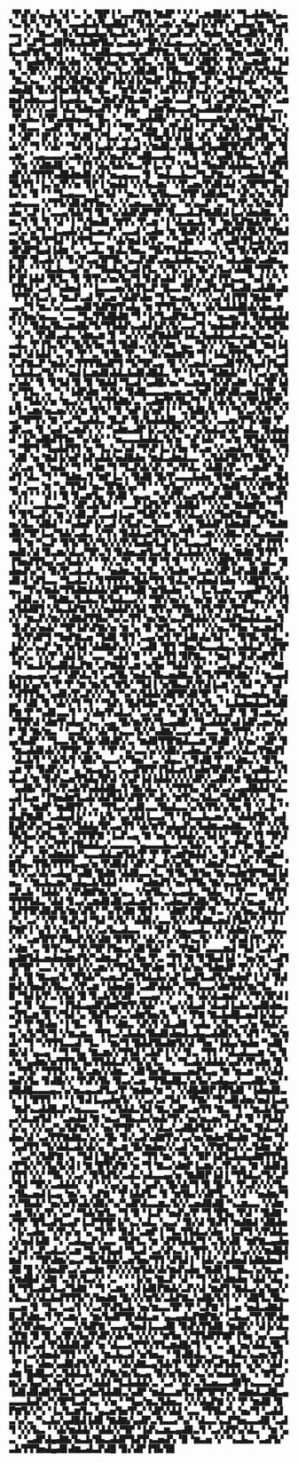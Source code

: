 ▝▛▟▚▞▄▃▙▝▟▝▃▝▄▝█▛▐▝▃▃▛▛▇▝▇▟▛▝▝▞▝▃▆▟▉▟▞▝▜▃▟▟▆▞▄▃▚▃▜▞▚▝▟▝▊▝▃▃▟▃▙▜▄▟█▟▝▝▊▟▞▃▆▞▃▜▅▟▐▞▟▜▚▝▄▟▄▞▆▝▜▃▅▃▃▝▞▝▆▃▞▝▊▞▙▟▄▟▄▞▙▃▙▜▞▝▐▞▚▞▄▟▚▟▚▝▆▟▅▝▆▜▃▟▉▜▚▞▟▝▃▟▝▃▛▜▃▟▉▛▇▃▙▟▇▜▙▞▄▃▆▟▞▜▛▞▟▃▅▃▃▞▅▞▃▞▙▞▆▝▊▞▟▝▐▜▙▃▅▛▇▜▄▝▟▝▝▝▟▃▚▟█▃▄▃▄▞▃▟▛▛▇▃▜▃▞▞▙▟▜▞▝▜▅▞▄▟▇▞▚▝▝▝▅▝▄▟▅▜▛▟▞▟▅▝▞▜▛▟▄▞▙▝▇▜▃▝▃▜▟▝▜▟▝▟█▜▞▝▛▞▚▃▆▟▛▝▜▟▅▝▃▜▛▞▞▝▐▜▞▟▝▞▄▜▚▃▜▃▞▟▉▟▉▝▐▜▙▃▄▞▜▟▉▞▄▜▝▟▛▞▆▜▟▟▃▝▇▃▚▃▝▝▟▜▚▜▙▛▇▞▟▛▐▟▞▟▐▞▆▟▛▝▟▟▃▜▛▃▛▝▅▝▛▜▚▟▞▝▚▝▇▟▅▟█▝▉▞▟▜▅▜▙▜▙▝█▃▝▝▆▜▞▟▅▝▐▟▜▞▞▟▚▃▛▞▃▞▆▟▄▝▅▞▅▞▄▜▅▟▚▟▅▃▃▟▐▃▄▟▃▝▅▞▆▟▚▛▇▃▆▞▝▃▆▞▃▃▛▝▐▟▝▃▛▜▞▟▞▝▜▞▝▃▅▜▟▞▞▞▞▃▟▝▟▃▜▟▆▃▟▜▝▛▐▟▄▝▚▟▆▜▅▃▃▟▚▃▟▟▉▟▛▟▅▞▛▜▝▃▃▝▛▃▙▃▚▜▛▃▙▟▄▃▞▝█▃▝▃▝▝▚▃▟▟█▞▝▃▚▞▜▃▃▃▆▞▄▞▄▜▜▟▅▟▐▝▇▝▉▃▃▝▃▟▛▝▊▝▝▜▃▛▐▝▝▜▛▃▛▟▄▝▄▜▚▟▟▝▝▃▛▝▆▟▊▞▅▟▉▝▆▃▚▞▝▟▛▝▐▛▐▞▝▝▛▟▉▝▞▜▃▞▃▞▄▝▜▜▅▜▞▟▐▟▝▟▚▝▟▟▚▜▃▟▚▟▊▝▄▜▟▞▞▝▜▝▞▟▞▝▜▟▝▟▐▃▟▞▃▟▃▟▝▞▆▟▉▃▚▟█▃▟▜▄▟█▜▛▟▜▞▝▟▛▝▉▃▆▞▝▃▄▃▃▃▞▃▆▞▞▃▛▞▅▃▛▞▚▟█▃▃▟▄▝▝▝▊▝▛▞▄▟▊▜▙▃▞▞▜▝▄▟▝▞▆▝▞▟▇▟█▝▃▝▐▜▝▟▄▜▟▞▆▃▞▛▐▃▚▞▝▞▙▟▝▜▅▟▛▟▟▟▅▃▜▞▟▜▜▟▛▞▞▜▜▜▚▟█▟▆▟▊▞▟▝▅▃▄▃▃▝▊▝▅▟▃▃▙▃▞▜▃▛▇▃▞▝▃▟▅▟▝▜▙▜▙▜▜▝▐▃▚▞▛▞▅▝▊▛▐▝▅▟▟▝▞▞▙▃▆▞▝▞▛▃▅▞▛▟▊▟▟▝▄▜▛▜▛▜▃▜▙▞▄▝▉▝▝▝▜▃▄▃▃▝▐▃▜▟▝▝▅▃▚▝▅▜▙▃▃▜▜▛▐▟▉▟▅▝▝▟▚▞▅▝▟▜▟▃▅▃▃▃▝▞▜▜▞▟▊▟▜▜▅▃▚▝▞▃▅▃▃▜▟▞▄▝▚▞▄▃▛▝▃▝▜▞▛▃▜▞▆▞▟▟▅▝▃▛▐▝▃▃▄▜▟▞▜▝█▝▚▞▟▟▛▟▛▜▛▝▉▃▃▟▃▛▇▟▉▟▐▃▞▟▅▟▇▃▝▃▆▃▜▝▊▝▊▝▟▝▐▝▚▜▅▟▊▝▇▜▚▝▛▃▆▝▐▝▟▃▆▃▙▝▊▝▆▞▙▛▇▟▞▛▐▞▝▃▞▃▚▞▜▝▐▃▄▟▞▞▜▃▅▃▛▝▃▃▟▝▃▟▅▝▆▝█▟▛▟▝▃▆▜▟▜▚▜▙▜▝▛▇▟▅▞▙▞▜▞▛▜▟▝▐▞▛▜▃▃▝▝▟▞▆▟▐▞▛▃▝▝▚▟▆▝▞▝▟▝▄▟▊▜▜▃▙▜▞▃▄▟▛▟▛▜▄▟▐▟▆▝▃▝▃▟▃▝▊▟▃▜▅▃▝▜▙▜▜▟▟▃▄▃▄▃▚▝▆▝▉▞▆▜▞▟▞▟▞▜▛▝▉▃▟▞▞▝▊▞▛▃▄▜▛▜▙▝▄▃▛▟▛▃▅▃▙▟▆▃▚▞▞▝▚▟▃▟▆▞▃▟▆▃▛▟▚▝▝▝▟▃▙▃▄▞▚▞▝▜▙▟▄▜▃▟▐▜▃▝▞▜▞▃▚▝▇▞▚▜▃▞▟▟█▝▜▜▚▝▛▛▐▛▐▟▟▝▉▜▃▝▉▝▉▜▚▞▅▞▙▞▜▝▊▟▚▟▟▝▐▟▚▞▄▛▐▜▚▃▄▝▚▟▝▞▚▝▐▜▜▟▝▃▟▝▚▟▅▟▝▝▐▃▃▃▅▞▙▜▜▃▛▝█▃▃▜▛▞▄▟▜▃▛▜▃▟▊▃▟▟▉▃▆▝▛▜▚▜▃▞▄▝▆▃▛▃▟▝▛▃▅▝▟▟▛▟▅▝▜▝▅▃▅▞▝▝▞▃▞▟▐▜▜▝▇▟▅▝▛▃▃▞▜▝▆▃▚▞▃▃▅▟▊▜▟▛▇▜▚▟▄▝▆▝▛▜▜▃▚▜▞▝▟▞▙▟▟▟▉▟▞▟▅▃▅▟▚▜▅▞▅▃▃▝▃▃▝▜▃▜▜▟█▟▇▝▜▝▐▞▜▃▟▛▇▃▛▜▝▝▅▃▅▞▜▝▉▟▄▟▟▟▞▝▞▝▉▟▄▜▙▃▆▟█▞▜▞▜▜▟▟▚▃▟▟▐▟▚▜▞▃▃▞▜▝▅▟▅▟▛▟▚▞▙▜▟▜▙▝▟▞▚▝▛▟▊▃▟▃▝▟▆▃▆▝▊▝▚▞▞▞▅▛▇▟▟▛▐▟▃▜▄▟▟▃▟▃▅▃▜▃▅▞▚▃▟▃▝▛▐▜▃▜▞▝█▞▙▜▅▝▜▝█▟▊▃▚▜▞▟▆▝▄▃▝▜▞▞▝▞▆▃▚▟▊▝▆▟▐▟▅▟▝▟▐▟▟▝▃▝▊▝▛▝▃▝▊▜▙▝▛▃▝▝▉▞▅▟▆▛▇▝▜▝▐▟▄▜▜▜▄▝▛▃▝▃▟▞▃▛▇▃▛▝▆▟▞▃▜▜▜▜▙▟▛▜▝▜▞▜▛▃▄▝▉▝▞▃▅▟▞▃▃▟▊▜▚▜▄▟▐▜▄▟▐▃▙▟▃▞▜▞▝▝▅▟▐▃▆▟▊▟▟▃▙▟▊▟█▟▃▝▛▝▐▞▆▝▜▟▇▟▞▝▐▝▃▞▄▞▙▃▚▟▞▝▊▝▊▜▟▝▉▝▉▝▇▟▟▝▜▃▟▝▄▟█▞▅▞▚▃▆▟▄▜▞▟▚▟▇▝▟▃▜▛▐▟▚▞▜▜▃▝▃▝▚▝▐▟▛▟▆▝▚▜▞▝▉▟█▃▃▃▄▃▅▃▅▝▆▛▐▟▛▟▉▃▅▟▐▜▛▃▜▝▄▝▜▟▞▞▅▝▆▃▞▞▜▝▞▜▜▟▇▞▃▝▃▟▆▜▚▜▙▞▜▝▐▞▟▞▙▝▄▜▛▟▟▜▛▃▙▜▝▃▆▞▅▃▅▞▞▞▆▝▉▜▞▝▊▝▅▛▐▞▅▛▐▝▝▃▜▟▉▞▙▝▐▝▜▞▃▞▙▜▚▝▞▃▞▜▛▜▚▝▇▝▃▞▜▃▟▟▃▝█▃▛▝▊▞▙▟▟▟█▃▞▞▚▟▚▝▃▃▅▞▛▜▞▟▇▝▛▟▛▃▄▝▊▝▄▟▝▃▆▟▚▝▞▝▚▟▆▃▟▛▐▞▃▞▟▜▞▝▚▞▙▟▃▞▟▞▚▟▃▝▉▟▅▟▟▝▐▞▚▟█▟▜▜▅▝▚▞▟▞▝▝▅▃▃▃▙▟▟▃▜▞▅▝▚▛▐▟▞▝▚▞▆▝█▜▟▞▟▟▟▃▝▜▛▜▝▜▄▟▟▜▜▝▅▝▜▃▚▃▚▟▝▜▚▛▐▃▚▜▅▝▛▃▅▝▞▃▅▟▞▝▉▟▄▝▞▜▝▟▉▝▅▝▇▟▐▞▅▛▐▟▚▟▟▞▅▟█▟▅▝▆▟▃▟▆▟▃▃▝▃▜▟▟▜▙▜▜▝█▞▅▝▞▞▞▃▅▝█▝▅▟▞▝▜▝▝▟▆▝▜▝▜▃▛▟▞▟▚▝▚▞▛▟▃▝▟▟▊▞▛▃▝▃▆▟▛▝▆▟▜▝▟▃▝▜▝▝▜▟▆▃▜▝▆▛▐▃▚▝▉▟█▝█▞▛▃▃▃▙▟▅▝▉▜▛▃▅▃▛▃▅▝█▟▄▞▝▃▃▝▆▝▚▞▜▜▟▝▅▃▜▛▇▞▄▞▜▝▝▝▅▜▄▞▞▝▝▞▚▞▆▟▉▝▞▞▟▜▛▟▞▝▚▜▝▝▝▟▐▝█▝▊▃▆▜▄▝▛▟▉▝▄▃▄▝▚▞▟▜▚▃▅▜▄▟▚▟▉▝▊▞▆▞▚▃▟▜▞▞▝▝▃▃▙▃▅▞▝▟▛▃▙▜▟▝▝▃▃▛▐▟▜▞▛▝▟▟█▟▝▝▞▞▅▝▇▟▆▛▇▝▝▜▜▝▉▜▃▟▚▝▆▝▞▟▊▃▛▃▃▟▐▃▅▝▜▟▛▞▆▝▉▞▟▃▞▞▞▜▅▛▇▃▛▜▄▛▇▝▅▞▟▃▝▟█▟▝▝▚▟▅▛▐▞▃▟▝▞▙▟▚▃▜▃▃▞▝▞▄▝█▟▟▛▐▟▆▟▊▃▞▝▇▟▇▟▉▞▜▛▐▃▞▜▟▞▃▟▃▝▞▜▚▝▉▟▟▃▅▜▜▞▅▞▜▜▝▃▆▞▞▟▇▃▚▞▙▃▅▃▆▝▜▝▆▝▚▃▛▝▉▜▞▜▞▞▜▞▞▞▛▞▙▟▅▜▃▛▐▞▜▃▄▃▟▝▝▞▞▃▝▞▄▛▐▜▜▝▅▟▊▞▟▝▉▃▆▞▟▃▞▜▛▃▜▝▉▟▅▃▆▜▃▞▙▝▟▃▙▟▞▞▛▟▄▝▇▟▇▝▊▜▜▝▐▜▅▟▜▜▄▞▃▞▙▟▞▞▝▝▛▞▃▜▚▝▜▝█▝▜▝▊▝▝▞▝▞▞▟█▜▞▝▜▞▚▟▃▝█▟▅▟▚▞▚▝▉▞▛▃▟▃▟▃▝▝▅▟▆▃▜▃▜▃▝▞▙▟▆▝▐▃▆▞▟▛▐▟▚▟▊▟▊▃▞▟▊▟▝▟▜▃▃▝▜▃▟▃▚▝▊▜▜▜▚▝█▟▞▜▜▝▊▟▃▜▚▟▅▟▐▟▅▝▞▟█▜▝▞▜▞▄▃▝▜▚▞▆▟▞▜▜▟▇▟▟▟▞▟▛▜▜▟█▝▆▜▙▟▅▝▚▝▐▃▜▃▅▞▃▃▄▟▛▜▞▟▐▝▐▟▊▃▚▝▜▟▇▃▜▃▙▃▜▞▙▟▃▃▞▞▝▜▛▞▅▞▞▝▅▞▆▝▟▞▅▝▟▜▄▃▚▛▐▜▄▜▟▟█▜▝▞▙▃▙▛▇▝▞▞▅▟▟▟▚▜▟▝█▜▚▞▜▜▙▝▐▜▞▜▚▞▛▜▃▞▝▞▝▃▜▞▞▝▆▃▛▞▆▞▞▟▇▟▜▜▙▞▚▞▃▜▜▝▅▞▆▞▄▃▛▜▟▟▞▞▚▟▟▜▅▟▟▃▆▃▜▝▊▟▚▞▅▟▞▝▜▛▐▟▚▛▇▞▅▝▆▝▄▝▉▝▇▜▃▝▅▜▝▝▞▞▅▃▜▜▅▝▅▃▆▟▜▝▜▞▛▟▛▜▝▜▅▛▇▃▅▝▜▟▉▝▉▜▝▃▄▞▅▜▝▛▐▟▊▟▄▜▟▝▃▝▉▜▙▝▊▟▃▝▐▟▞▃▚▃▛▝▆▝▅▜▟▝▟▟▇▟▚▞▞▝▃▟▊▝█▜▝▜▅▞▙▃▃▟▄▃▚▟▟▃▛▝▟▜▛▜▚▞▃▝▞▞▛▝▟▟▐▞▝▃▃▝▚▟▟▝▉▝▝▃▙▜▜▝▉▛▇▃▝▝▆▟▝▝▊▟▚▟▛▛▐▝▜▝▅▃▙▜▄▟▉▟▃▛▇▝▃▛▇▟▞▃▆▝▅▜▅▝▜▟▟▝▟▞▝▝▃▞▅▟▚▃▚▝▝▟▇▞▄▃▄▃▄▞▃▞▝▟▛▟▃▜▝▃▅▜▙▝▅▟▃▜▙▃▅▟▇▃▜▞▜▞▛▜▛▟▇▞▝▝▆▃▄▟█▟▐▞▄▞▆▝▛▝▛▝▆▝▆▞▙▝▇▜▞▝▜▟▐▝▅▜▙▃▛▞▛▟▐▃▆▝▃▜▟▝▚▞▚▟▝▞▟▜▜▜▄▝▄▟▊▞▛▃▛▞▞▝▇▝▚▞▚▜▟▟▞▟█▜▛▟▊▜▛▝▃▝▝▟▄▃▅▟▄▝▊▃▄▞▝▟▊▝▊▝▟▞▞▜▝▜▝▝▜▟▚▝█▟▜▟▆▝▚▞▃▞▟▝▅▜▃▝▐▃▙▟▅▟▄▟▜▟▉▛▇▝▛▝▚▟▊▃▃▜▝▝▞▟▅▜▚▟▃▞▝▃▞▃▛▝▆▝█▝▊▞▅▜▃▃▛▝▊▝▊▃▆▃▞▝▜▜▛▟▝▟▆▜▚▟▄▞▚▃▝▃▄▝█▞▆▞▛▞▜▃▄▟█▞▝▜▃▟▟▟▚▟▐▟▛▃▅▞▆▟▛▝█▝▇▞▆▃▝▝▃▃▛▞▝▟▞▜▚▃▃▜▞▞▚▟▇▞▃▃▞▃▛▃▃▝▇▞▛▜▚▝▝▃▞▞▄▞▙▟▛▝▝▜▃▃▜▞▜▟▞▟▉▟▛▞▃▝▆▟▉▜▜▛▇▟▃▃▆▝▉▟█▝▐▞▅▞▝▟▛▝▊▝▆▃▟▟▊▟▞▞▛▜▛▃▛▃▝▝▛▝▚▞▃▃▚▞▞▟▉▞▃▟▅▃▛▃▛▃▞▞▟▃▞▛▇▟▜▝▟▃▙▜▝▝▟▞▙▜▝▟▉▞▚▃▃▞▞▜▅▞▝▃▝▟▄▃▚▝▊▟█▝▛▝▝▟▆▃▚▝▉▜▃▃▆▝▛▝▉▟▛▞▄▝▄▝▅▃▄▜▃▝▄▃▟▜▛▛▐▜▟▃▅▜▚▟▅▜▛▟▉▟▚▝▄▟▇▃▚▜▟▃▟▝▆▝▉▟▚▃▅▜▜▟▄▜▛▟▝▞▄▛▐▟▐▟▟▞▞▞▞▟▛▞▃▟▊▞▆▝█▟▄▟▃▞▃▝▄▟█▞▚▟▝▞▛▃▙▜▚▟▟▟█▃▜▝▇▞▟▃▚▝▞▜▜▜▄▝▟▜▞▃▞▃▄▟█▟▟▝▟▃▃▟▐▃▅▝▐▜▅▟▆▜▃▟▞▟▟▜▟▞▟▜▛▞▚▟▚▝▆▜▚▃▜▟▃▞▜▟▟▜▞▞▃▝▊▃▟▝▃▝▆▟▛▝▆▟█▜▚▝▃▝▜▜▃▞▄▟▊▃▃▜▙▟▃▃▚▞▙▜▜▞▄▜▅▝▊▝▞▃▙▝▝▟▄▛▇▟▊▝▃▟▄▟▐▞▝▝▐▞▙▝▄▞▟▟▐▃▃▞▜▝▐▜▃▃▙▃▅▞▄▝▟▟▟▜▙▝▄▟▊▟▛▟▚▞▜▃▆▞▞▜▟▟▄▜▛▃▄▜▜▝▟▞▆▜▚▟▄▟▚▞▙▟▆▃▅▟▇▃▝▞▛▝▞▞▙▜▙▜▄▞▟▜▄▝▛▃▜▜▜▛▇▝▐▃▛▃▄▝▇▝▅▞▚▜▟▟▞▃▜▟▐▞▝▜▚▛▐▜▝▜▛▟▞▞▜▃▝▃▚▞▛▛▐▜▙▟▟▃▞▃▃▃▃▝▄▃▃▃▙▃▞▃▜▟▞▃▝▃▛▃▛▜▅▝▉▃▚▞▞▃▛▝▃▜▚▟▆▟▟▞▚▃▃▟▟▃▆▜▟▞▛▝▛▝▛▃▆▛▇▟▟▝▄▝▊▟▝▞▃▜▛▃▆▟▇▜▄▃▜▜▙▜▜▜▜▃▄▞▅▝▛▟▉▟▝▟▛▞▚▃▛▞▅▜▙▝▝▟▆▟▚▃▄▜▚▝▝▜▙▃▝▜▞▞▃▞▟▞▃▟▄▞▚▟█▝█▟▇▝▟▟▉▃▃▜▃▝▊▜▙▝▉▜▅▝▇▞▅▟▆▜▛▜▙▟▐▟▅▃▝▝▇▃▙▃▆▞▚▟▄▃▙▜▟▟▝▝▝▝▚▟▆▟▜▝▅▞▛▜▙▝▇▞▄▃▙▜▜▞▄▞▜▞▚▃▛▃▙▝▐▟▟▞▝▞▛▟▇▛▇▞▄▞▄▃▝▞▆▜▙▃▚▃▄▟▃▝▜▟▄▝▐▝▛▃▃▝▐▟▜▜▜▜▜▜▟▃▝▟▟▝▊▃▞▃▆▟▊▟▊▃▟▃▅▜▃▝▃▟▅▃▛▟█▞▜▞▆▃▛▞▅▃▅▝▚▜▜▟▜▜▛▟▉▟▜▞▆▞▟▜▞▝▚▞▛▟▇▝█▜▝▝▝▟▇▛▐▜▛▝▊▃▝▞▄▜▅▃▜▟▟▃▞▞▚▝▃▞▝▞▛▝▊▟▚▟▝▜▟▝▚▜▞▝▟▟▊▞▃▃▜▞▞▟▜▟▇▃▅▟▐▜▟▞▚▜▝▟▐▛▇▛▐▝▄▜▝▞▅▝▜▝▞▞▃▞▙▃▟▃▃▝▝▝█▟▝▟▄▃▄▟▃▝▟▝▟▟▆▞▞▝▄▟▄▃▞▝▝▃▅▜▛▛▐▜▙▟▚▜▞▟▇▝▉▜▜▞▝▟▞▃▚▞▞▜▚▃▜▞▝▝▝▟▚▟▐▜▚▝▞▞▞▟▆▝▃▝▊▜▚▃▞▝▛▞▜▛▐▜▅▃▞▟▊▜▟▞▝▃▝▛▇▟▝▃▃▃▆▟▝▜▟▝▃▟▜▝▄▟▇▜▟▃▅▟▅▟▆▟▜▞▚▟▆▃▛▝▄▜▅▝▛▃▝▜▜▝▇▝▊▜▙▟▐▟▝▝▅▞▆▝▃▟▜▜▞▜▛▝▃▃▚▝▞▛▐▞▞▃▆▞▞▜▜▟▃▜▛▟▆▝▜▝▟▞▅▞▜▟▆▟▛▝▛▞▝▞▚▃▛▟▚▝█▝▇▃▄▞▙▝█▜▟▞▚▃▅▃▛▃▜▜▟▃▙▞▄▛▐▃▟▜▃▟▜▞▅▟▅▛▐▝▟▝▉▟▇▟▚▜▅▟▚▜▙▃▞▞▛▃▆▝▐▟▅▟▇▝▃▟▛▟▟▞▚▞▜▜▃▃▞▟▆▜▟▞▆▞▜▃▝▝▉▝▜▟▐▞▛▃▚▜▟▝█▝▊▃▙▜▞▟▛▝▃▃▄▞▝▞▝▝▅▝▟▞▟▃▆▟▞▝▞▜▚▜▛▟▐▃▛▝▊▝▟▃▃▝▐▜▟▃▄▟▛▟▆▛▇▜▚▜▟▞▝▝▄▞▞▟▃▟▝▟▃▟▐▃▙▞▄▟▉▟▅▃▄▜▜▃▆▝█▝▞▜▟▝▄▝█▟▜▃▞▃▚▟▆▜▅▞▙▝▚▝▝▛▇▝▇▃▙▟█▃▅▟▐▞▟▃▞▃▛▝▛▝▉▟▅▝▐▝█▃▝▝▊▝▝▟▇▃▝▟▚▜▝▟▃▟▉▝▄▟▄▝▄▜▄▝▃▞▅▝▇▟▞▃▅▝▄▜▞▜▞▜▝▞▆▃▆▃▝▜▜▃▞▃▙▟▄▜▙▟▊▟▅▟▃▟▄▃▟▟▉▞▙▝▟▜▝▝▅▞▆▟▞▝▜▝▚▜▜▜▃▃▟▝▜▃▝▝▆▞▜▝█▟▟▜▙▟▇▜▞▟▝▜▅▝▐▟▄▞▆▟▅▝▚▟█▝▇▞▟▝▄▃▄▝▝▜▝▜▄▝▇▃▆▞▞▜▜▟▝▃▙▛▐▝▞▝▊▃▝▜▜▝▝▟▃▟▃▃▆▝▅▝▊▞▆▝▄▟▆▞▅▜▜▜▞▜▄▜▜▟▟▃▛▞▜▞▄▜▃▝▚▝▜▃▟▞▟▟▟▞▄▟▚▜▚▟▆▝█▝▄▝▜▜▞▝▜▜▜▞▝▜▞▃▆▞▞▟▆▃▝▟▊▜▅▜▅▃▃▃▅▟▜▃▄▝▇▝▆▃▆▝▝▞▟▟▅▟▚▜▄▝▊▟█▞▞▝▛▟▚▜▙▝▉▃▞▃▅▝▜▜▙▟█▃▚▞▙▞▃▟▄▃▞▃▃▟█▞▅▞▝▟█▟█▃▃▃▄▃▚▞▅▃▄▃▟▜▃▞▛▝▆▟▆▞▆▝▚▝▞▟█▟▉▛▐▜▜▟▊▝▐▟▅▟▉▃▚▝▐▝█▜▜▝▝▝▐▝▊▟▐▃▄▟▅▜▞▝▞▃▞▃▞▜▟▝▝▛▇▞▝▜▚▟▊▟▅▞▅▟▐▃▅▝▇▟▚▃▟▟█▃▛▞▅▃▃▃▝▝▄▜▟▟▃▜▟▝▇▃▚▟▛▃▅▜▜▝▇▃▝▜▝▝▆▃▙▜▄▞▃▞▟▃▆▜▟▝▝▃▅▟▟▝▇▝▅▃▞▜▙▃▙▞▅▟▞▜▚▝▅▞▅▃▅▞▜▃▛▝▉▝▐▜▟▟▚▞▄▝▞▞▄▞▚▞▙▛▇▞▞▝▅▞▛▜▛▝▄▝▞▟▃▞▃▟█▟▜▟▞▝▝▃▙▜▄▝▉▟▃▞▟▟▅▞▟▝▃▞▛▛▇▟▇▃▚▞▃▜▙▝▊▞▃▟▚▟▇▜▚▞▃▞▅▞▆▟▅▜▙▟▆▝▜▟▅▝▜▝▄▟▜▜▝▜▞▟▟▃▟▞▟▞▄▝▚▃▆▝█▞▆▟▅▞▞▃▟▝▅▝▞▛▇▜▄▞▞▃▜▟▆▝▟▞▝▝▃▞▚▜▟▛▇▝▄▝▜▟▐▝█▟▚▞▛▃▝▜▜▝▆▞▝▜▞▝▉▛▐▟▜▃▙▟▄▟▇▜▜▜▄▞▛▜▞▞▚▜▄▜▞▟▐▝▇▝█▜▚▛▇▝▅▝▜▝▇▃▞▟▆▛▐▃▆▞▃▜▚▞▄▝▇▝▟▟▊▟▐▜▜▝▞▞▝▜▙▝▞▃▞▝▉▜▟▜▞▃▟▃▚▟▃▃▄▞▅▝▇▟▉▛▐▟▐▝▜▜▟▃▞▜▞▃▛▞▜▟▝▜▛▞▃▟▟▟▞▝▟▝▝▞▄▞▄▝▅▝▄▟▚▝█▞▟▞▜▝▉▝█▞▚▝▛▃▛▞▞▞▜▃▃▜▙▃▅▟▐▃▄▝▆▞▃▝▄▛▇▝▝▛▐▟▟▜▃▝▊▝▆▜▙▞▞▟▛▜▃▝▞▟▝▝▅▟▆▞▜▞▞▜▙▟▞▝▅▞▅▜▚▟▞▟▉▞▚▞▚▟▛▟▃▃▆▃▜▞▞▃▅▟▉▟█▝▚▃▆▃▃▝▞▟▆▃▆▝▉▞▄▜▚▝▄▞▝▜▟▞▆▜▃▝▜▝▉▝▐▃▛▝▅▟▚▞▛▝▜▝█▜▄▝▛▟▝▝█▟▇▝▞▜▛▝█▜▃▟▜▃▄▛▐▃▛▜▜▛▐▞▚▃▚▟▃▝▄▃▞▝▉▞▟▝▉▟▜▝▆▟▇▟▝▟█▟▅▝▐▞▃▟▅▝▚▜▚▞▅▝▄▝▜▞▛▝▉▟▝▃▆▛▐▝▜▃▜▜▟▃▞▟▅▝▐▃▛▜▝▞▛▟▟▃▞▞▅▟▐▟▊▝▚▝▃▟▄▃▛▞▃▃▝▜▟▜▃▝▆▝▟▜▜▟▟▞▜▝▃▜▞▟▊▝▆▛▇▃▄▟▅▞▚▟▝▃▛▃▟▃▞▃▆▝▜▃▜▜▄▟▝▜▃▟▝▃▞▟▚▃▚▝█▜▚▝▞▟▐▞▃▞▞▞▆▟█▟▆▟▝▝▝▜▛▟▆▞▄▃▞▜▙▜▟▟▞▃▅▜▅▞▜▜▝▟▜▟▐▝▐▟▞▃▚▟▅▟▐▟▇▟▅▟▝▟█▝█▝▞▟▅▟▛▃▞▃▅▟▆▝▛▞▞▞▆▜▟▞▟▞▆▟▚▟▅▝▇▟▊▜▝▜▙▃▚▞▆▃▅▞▆▟█▟▝▟▇▝▃▜▚▜▃▞▞▝▃▝▝▝▐▞▅▝▇▃▛▝▟▝▝▜▝▟▞▟▆▟▅▝▟▟▝▟▄▝█▝▜▜▃▟▅▜▃▞▜▟▇▝▝▜▝▃▆▞▝▟▐▟▊▛▇▟▞▃▛▞▟▝▆▟▜▝▇▟▃▞▄▜▄▞▞▞▙▃▛▞▟▃▙▟▜▜▜▞▚▜▅▟▆▝█▞▞▞▆▜▞▃▙▛▇▃▚▟█▞▙▜▝▞▝▟█▜▃▜▙▃▃▃▅▝▊▝▜▃▝▃▄▜▝▞▃▞▛▟▜▃▙▝▅▞▆▃▃▜▛▝▛▝▃▛▇▝▐▃▅▝▅▟▃▟▇▟▉▃▛▟▆▃▜▝▛▃▆▞▃▝▆▞▙▟▛▜▛▟▟▃▅▝▄▃▄▟▄▛▇▛▇▞▝▃▙▃▞▜▚▜▛▟▅▟▚▜▛▟▅▃▞▝▃▃▚▜▟▛▇▝▃▃▄▜▅▟▐▃▃▟▉▝▉▟▚▜▜▟▉▝▆▟▛▞▝▟▐▞▟▃▞▛▇▝█▝█▝▄▜▛▞▙▞▛▟▛▞▟▞▆▝▞▞▞▝▆▜▅▝▞▜▜▟▛▛▇▛▐▜▅▝▄▞▃▃▟▜▜▜▞▃▟▝▛▟▟▟▊▟▛▝▅▝▟▃▃▞▛▜▚▜▜▃▆▟█▞▜▝▄▝▃▝▄▝▅▞▟▟▃▜▙▝▜▝▝▃▞▟▅▟▞▜▜▝▝▞▄▝▆▃▙▃▟▝▅▜▅▃▝▝▊▟▉▟▃▝▄▃▝▜▟▃▚▃▅▞▆▜▝▛▐▃▝▟▅▞▄▟▉▟▜▞▛▞▚▝▝▟▞▟▇▃▄▜▟▞▛▝▟▟▚▜▚▟▜▟▅▝▄▜▞▝▟▟▝▟▆▝█▟█▃▞▃▜▟▟▃▙▝▚▛▇▞▆▞▙▃▄▝▉▞▅▜▅▞▚▃▚▞▅▟▟▞▄▝▚▝▇▜▃▞▆▞▃▜▄▞▚▝▆▜▞▃▞▝▟▟▟▝▜▃▙▟▟▞▃▝▃▞▝▟▞▃▜▃▅▃▃▟▉▜▚▃▃▃▚▟▐▟▊▟▉▟▉▜▜▃▜▃▆▜▅▜▟▟▉▃▚▟▛▝▆▟▃▃▆▜▃▜▛▜▛▜▚▞▚▟▆▟▃▟█▃▄▃▃▃▙▟▚▞▚▜▛▜▃▟▚▃▝▞▅▝▝▜▄▞▆▃▜▟▅▃▝▞▞▟▄▛▇▝▞▝▛▝▆▟▉▝▉▛▇▜▞▞▚▝▐▃▜▃▆▜▃▝▄▃▅▜▅▜▚▞▝▟▛▞▟▟▝▃▃▝▜▜▙▞▚▝▅▞▜▝▃▟▟▃▚▞▃▝▚▃▙▞▄▟█▟▐▟▉▝▇▟▇▞▄▟▛▃▜▃▃▞▚▞▝▟▃▃▚▃▛▜▅▃▃▟█▝▃▟▜▝▞▞▙▃▝▝▟▞▆▟▟▞▝▟▟▞▞▜▛▝▐▟▚▃▆▃▄▟▉▃▜▝▃▞▟▜▚▞▟▃▝▝▆▝▄▃▝▝▃▟▛▟▄▟▇▞▙▃▙▜▙▃▟▟▛▜▟▜▚▃▅▟▚▝▉▝▆▃▅▝▞▝▚▃▙▃▝▃▟▜▞▃▙▜▜▜▅▟▄▟▊▟▆▃▟▃▛▟█▝▉▞▟▛▐▜▙▜▉
